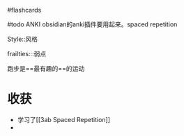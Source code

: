 #flashcards

#todo ANKI obsidian的anki插件要用起来。spaced repetition

Style::风格
<!--SR:!2022-12-29,4,270-->

frailties:::弱点
<!--SR:!2022-12-26,1,230!2022-12-28,3,250-->

跑步是==最有趣的==的运动  <!--SR:!2022-12-29,4,270-->

# 收获
- 学习了[[3ab Spaced Repetition]]
- 
